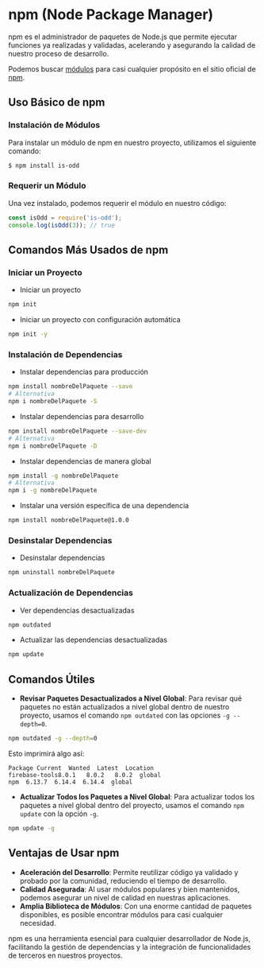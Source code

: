 # npm (Node Package Manager)

npm es el administrador de paquetes de Node.js que permite ejecutar funciones ya realizadas y validadas, acelerando y asegurando la calidad de nuestro proceso de desarrollo.

Podemos buscar [módulos](010%20-%20Módulos.md) para casi cualquier propósito en el sitio oficial de [npm](https://www.npmjs.com/).

## Uso Básico de npm

### Instalación de Módulos

Para instalar un módulo de npm en nuestro proyecto, utilizamos el siguiente comando:

```sh
$ npm install is-odd
```

### Requerir un Módulo

Una vez instalado, podemos requerir el módulo en nuestro código:

```javascript
const isOdd = require('is-odd');
console.log(isOdd(3)); // true
```

## Comandos Más Usados de npm

### Iniciar un Proyecto

- Iniciar un proyecto
```sh
npm init
```

- Iniciar un proyecto con configuración automática
```sh
npm init -y
```

### Instalación de Dependencias

- Instalar dependencias para producción
```sh
npm install nombreDelPaquete --save 
# Alternativa
npm i nombreDelPaquete -S 
```

- Instalar dependencias para desarrollo
```sh
npm install nombreDelPaquete --save-dev 
# Alternativa
npm i nombreDelPaquete -D
```

- Instalar dependencias de manera global
```sh
npm install -g nombreDelPaquete 
# Alternativa
npm i -g nombreDelPaquete
```

- Instalar una versión específica de una dependencia
```sh
npm install nombreDelPaquete@1.0.0
```

### Desinstalar Dependencias

- Desinstalar dependencias
```sh
npm uninstall nombreDelPaquete
```

### Actualización de Dependencias

- Ver dependencias desactualizadas
```sh
npm outdated
```

- Actualizar las dependencias desactualizadas
```sh
npm update
```

## Comandos Útiles

- **Revisar Paquetes Desactualizados a Nivel Global**: Para revisar qué paquetes no están actualizados a nivel global dentro de nuestro proyecto, usamos el comando `npm outdated` con las opciones `-g --depth=0`.

```sh
npm outdated -g --depth=0
```

Esto imprimirá algo así:

```
Package Current  Wanted  Latest  Location
firebase-tools8.0.1   8.0.2   8.0.2  global
npm  6.13.7  6.14.4  6.14.4  global
```

- **Actualizar Todos los Paquetes a Nivel Global**: Para actualizar todos los paquetes a nivel global dentro del proyecto, usamos el comando `npm update` con la opción `-g`.

```sh
npm update -g
```

## Ventajas de Usar npm

- **Aceleración del Desarrollo**: Permite reutilizar código ya validado y probado por la comunidad, reduciendo el tiempo de desarrollo.
- **Calidad Asegurada**: Al usar módulos populares y bien mantenidos, podemos asegurar un nivel de calidad en nuestras aplicaciones.
- **Amplia Biblioteca de Módulos**: Con una enorme cantidad de paquetes disponibles, es posible encontrar módulos para casi cualquier necesidad.

npm es una herramienta esencial para cualquier desarrollador de Node.js, facilitando la gestión de dependencias y la integración de funcionalidades de terceros en nuestros proyectos.